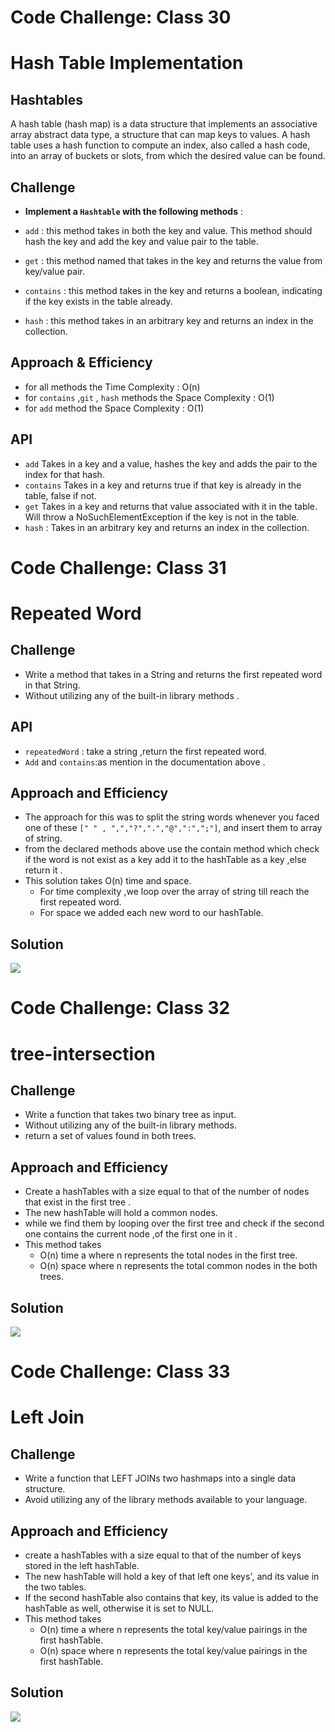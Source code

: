 # Code Challenge: Class 30
# Hash Table Implementation

## Hashtables
 A hash table (hash map) is a data structure that implements an associative array abstract data type, a structure that can map keys to values. A hash table uses a hash function to compute an index, also called a hash code, into an array of buckets or slots, from which the desired value can be found.
## Challenge
- **Implement a `Hashtable` with the following methods** :

- `add` : this method takes in both the key and value. This method should hash the key and add the key and value pair to the table.
- `get` : this method named that takes in the key and returns the value from key/value pair.
- `contains` : this method takes in the key and returns a boolean, indicating if the key exists in the table already.
- `hash` : this method takes in an arbitrary key and returns an index in the collection.
## Approach & Efficiency

- for all methods the Time Complexity : O(n) 
- for `contains` ,`git` , `hash` methods the Space Complexity : O(1) 
- for `add` method the Space Complexity : O(1) 
## API
- `add`
Takes in a key and a value, hashes the key and adds the pair to the index for that hash. 
- `contains`
Takes in a key and returns true if that key is already in the table, false if not. 
- `get`
Takes in a key and returns that value associated with it in the table. Will throw a NoSuchElementException if the key is not in the table.
- `hash` : 
Takes in an arbitrary key and returns an index in the collection.
#
# Code Challenge: Class 31
# Repeated Word
## Challenge
- Write a method that takes in a String and returns the first repeated word in that String.
-  Without utilizing any of the built-in library methods .
## API 
- `repeatedWord` : take a string ,return the first repeated word.
- `Add` and `contains`:as mention in  the documentation above .
## Approach and Efficiency
- The approach for this was to split the string words whenever you faced one of these `[" " , ",","?",".","@",":",";"]`, and insert them to array of string.
- from the declared methods above use the contain method which check if the word is not exist as a key add it to the hashTable as a key  ,else return it .
- This solution takes O(n) time and space.
  - For time complexity ,we loop over the array of string till reach the first repeated word.
  - For space we added each new word to our hashTable.
## Solution 
![](assest/31.jpg)
#
# Code Challenge: Class 32
# tree-intersection
## Challenge
 - Write a function that takes two binary tree as input.
 - Without utilizing any of the built-in library methods.
 - return a set of values found in both trees.

## Approach and Efficiency
- Create a hashTables with a size equal to that of the number of nodes that exist in the first tree .
- The new hashTable will hold a common nodes.
-  while we find them by looping over the first tree and check if the second one contains the current node ,of the first one in it . 
- This method takes
  -  O(n) time a where n represents the total nodes  in the first tree.
  -  O(n)  space where n represents the total common nodes in the both trees.
## Solution
![](assest/CC32.jpg)
# Code Challenge: Class 33
# Left Join
## Challenge
- Write a function that LEFT JOINs two hashmaps into a single data structure.
- Avoid utilizing any of the library methods available to your language.

## Approach and Efficiency
-  create a hashTables with a size equal to that of the number of keys stored in the left hashTable.
- The new hashTable will hold a key of that left one keys', and its value in the two tables. 
- If the second hashTable also contains that key, its value is added to the hashTable as well, otherwise it is set to NULL. 
- This method takes
  -  O(n) time a where n represents the total key/value pairings in the first hashTable.
  -  O(n)  space where n represents the total key/value pairings in the first hashTable.
## Solution
![](assest/CC33.jpg)
